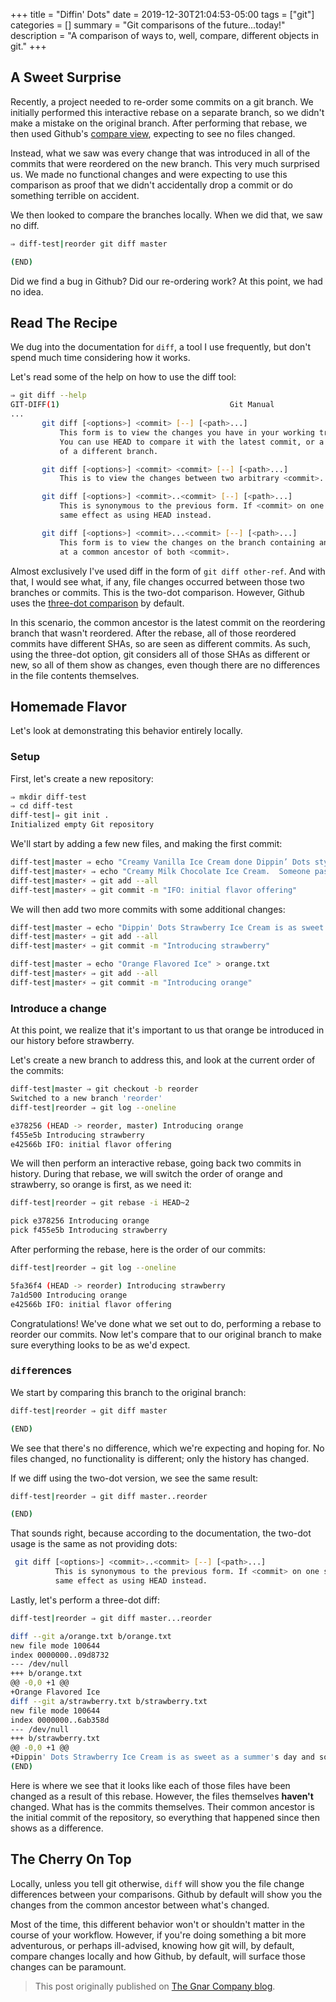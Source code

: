 +++
title = "Diffin' Dots"
date = 2019-12-30T21:04:53-05:00
tags = ["git"]
categories = []
summary = "Git comparisons of the future...today!"
description = "A comparison of ways to, well, compare, different objects in git."
+++

## A Sweet Surprise

Recently, a project needed to re-order some commits on a git branch. We
initially performed this interactive rebase on a separate branch, so we didn't
make a mistake on the original branch. After performing that rebase, we then
used Github's [compare view](https://help.github.com/en/github/committing-changes-to-your-project/comparing-commits-across-time#comparing-branches), expecting to see no files changed.

Instead, what we saw was every change that was introduced in all of the commits
that were reordered on the new branch. This very much surprised us. We made no
functional changes and were expecting to use this comparison as proof that we
didn't accidentally drop a commit or do something terrible on accident.

We then looked to compare the branches locally. When we did that, we saw no
diff.

```bash
⇒ diff-test|reorder git diff master

(END)
```

Did we find a bug in Github? Did our re-ordering work? At this point, we had no
idea.

## Read The Recipe

We dug into the documentation for `diff`, a tool I use frequently,
but don't spend much time considering how it works.

Let's read some of the help on how to use the diff tool:

```bash
⇒ git diff --help
GIT-DIFF(1)                                      Git Manual                                      GIT-DIFF(1)
...
       git diff [<options>] <commit> [--] [<path>...]
           This form is to view the changes you have in your working tree relative to the named <commit>.
           You can use HEAD to compare it with the latest commit, or a branch name to compare with the tip
           of a different branch.

       git diff [<options>] <commit> <commit> [--] [<path>...]
           This is to view the changes between two arbitrary <commit>.

       git diff [<options>] <commit>..<commit> [--] [<path>...]
           This is synonymous to the previous form. If <commit> on one side is omitted, it will have the
           same effect as using HEAD instead.

       git diff [<options>] <commit>...<commit> [--] [<path>...]
           This form is to view the changes on the branch containing and up to the second <commit>, starting
           at a common ancestor of both <commit>.
```

Almost exclusively I've used diff in the form of `git diff other-ref`. And
with that, I would see what, if any, file changes occurred between those two
branches or commits. This is the two-dot comparison. However, Github uses the
[three-dot comparison](https://help.github.com/en/github/collaborating-with-issues-and-pull-requests/about-comparing-branches-in-pull-requests#three-dot-and-two-dot-git-diff-comparisons)
by default.

In this scenario, the common ancestor is the latest commit on the reordering
branch that wasn't reordered. After the rebase, all of those reordered commits
have different SHAs, so are seen as different commits. As such, using the
three-dot option, git considers all of those SHAs as different or new, so all of
them show as changes, even though there are no differences in the file contents
themselves.

## Homemade Flavor

Let's look at demonstrating this behavior entirely locally.

### Setup

First, let's create a new repository:

```bash
⇒ mkdir diff-test
⇒ cd diff-test
diff-test|⇒ git init .
Initialized empty Git repository
```

We'll start by adding a few new files, and making the first commit:

```bash
diff-test|master ⇒ echo "Creamy Vanilla Ice Cream done Dippin’ Dots style" > vanilla.txt
diff-test|master⚡ ⇒ echo "Creamy Milk Chocolate Ice Cream.  Someone pass the spoon" > chocolate.txt
diff-test|master⚡ ⇒ git add --all
diff-test|master⚡ ⇒ git commit -m "IFO: initial flavor offering"
```

We will then add two more commits with some additional changes:

```bash
diff-test|master ⇒ echo "Dippin' Dots Strawberry Ice Cream is as sweet as a summer's day and so berry, berry good" > strawberry.txt
diff-test|master⚡ ⇒ git add --all
diff-test|master⚡ ⇒ git commit -m "Introducing strawberry"

diff-test|master ⇒ echo "Orange Flavored Ice" > orange.txt
diff-test|master⚡ ⇒ git add --all
diff-test|master⚡ ⇒ git commit -m "Introducing orange"
```

### Introduce a change

At this point, we realize that it's important to us that orange be introduced in
our history before strawberry.

Let's create a new branch to address this, and look at the current order of the
commits:

```bash
diff-test|master ⇒ git checkout -b reorder
Switched to a new branch 'reorder'
diff-test|reorder ⇒ git log --oneline

e378256 (HEAD -> reorder, master) Introducing orange
f455e5b Introducing strawberry
e42566b IFO: initial flavor offering
```

We will then perform an interactive rebase, going back two commits in history.
During that rebase, we will switch the order of orange and strawberry, so orange
is first, as we need it:

```bash
diff-test|reorder ⇒ git rebase -i HEAD~2

pick e378256 Introducing orange
pick f455e5b Introducing strawberry
```

After performing the rebase, here is the order of our commits:

```bash
diff-test|reorder ⇒ git log --oneline

5fa36f4 (HEAD -> reorder) Introducing strawberry
7a1d500 Introducing orange
e42566b IFO: initial flavor offering
```

Congratulations! We've done what we set out to do, performing a rebase to
reorder our commits. Now let's compare that to our original branch to make sure
everything looks to be as we'd expect.

### `diff`erences

We start by comparing this branch to the original branch:

```bash
diff-test|reorder ⇒ git diff master

(END)
```

We see that there's no difference, which we're expecting and hoping for. No
files changed, no functionality is different; only the history has changed.

If we diff using the two-dot version, we see the same result:

```bash
diff-test|reorder ⇒ git diff master..reorder

(END)
```

That sounds right, because according to the documentation, the two-dot usage is
the same as not providing dots:

```bash
 git diff [<options>] <commit>..<commit> [--] [<path>...]
          This is synonymous to the previous form. If <commit> on one side is omitted, it will have the
          same effect as using HEAD instead.
```

Lastly, let's perform a three-dot diff:

```bash
diff-test|reorder ⇒ git diff master...reorder

diff --git a/orange.txt b/orange.txt
new file mode 100644
index 0000000..09d8732
--- /dev/null
+++ b/orange.txt
@@ -0,0 +1 @@
+Orange Flavored Ice
diff --git a/strawberry.txt b/strawberry.txt
new file mode 100644
index 0000000..6ab358d
--- /dev/null
+++ b/strawberry.txt
@@ -0,0 +1 @@
+Dippin' Dots Strawberry Ice Cream is as sweet as a summer's day and so berry, berry good
(END)
```

Here is where we see that it looks like each of those files have been changed as
a result of this rebase. However, the files themselves __haven't__ changed. What
has is the commits themselves. Their common ancestor is the initial commit of
the repository, so everything that happened since then shows as a difference.

## The Cherry On Top

Locally, unless you tell git otherwise, `diff` will show you the file change
differences between your comparisons. Github by default will show you the
changes from the common ancestor between what's changed.

Most of the time, this different behavior won't or shouldn't matter in the
course of your workflow. However, if you're doing something a bit more
adventurous, or perhaps ill-advised, knowing how git will, by default, compare
changes locally and how Github, by default, will surface those changes can be
paramount.

> This post originally published on [The Gnar Company blog](https://blog.thegnar.co/diffin-dots).
